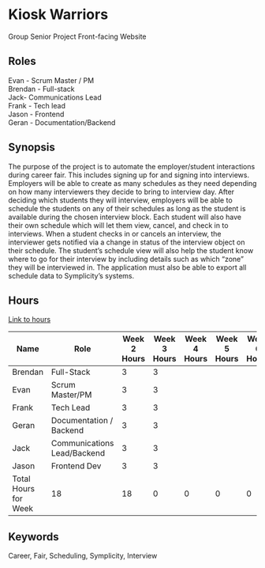 # Kiosk Warriors
Group Senior Project Front-facing Website


## Roles
Evan - Scrum Master / PM<br>
Brendan - Full-stack<br>
Jack- Communications Lead<br>
Frank - Tech lead<br>
Jason - Frontend<br>
Geran - Documentation/Backend<br>

## Synopsis
The purpose of the project is to automate the employer/student interactions during career fair. This includes signing up for and signing into interviews. Employers will be able to create as many schedules as they need depending on how many interviewers they decide to bring to interview day.  After deciding which students they will interview, employers will be able to schedule the students on any of their schedules as long as the student is available during the chosen interview block. Each student will also have their own schedule which will let them view, cancel, and check in to interviews. When a student checks in or cancels an interview, the interviewer gets notified via a change in status of the interview object on their schedule. The student’s schedule view will also help the student know where to go for their interview by including details such as which “zone” they will be interviewed in. The application must also be able to export all schedule data to Symplicity’s systems. 

## Hours
[Link to hours](https://docs.google.com/spreadsheets/d/1xAHLvo-fBwB6ZvhZdQ5gmMZXveX7XbWQiBJ8mm3cors/edit?usp=sharing)

| Name                 | Role                        | Week 2 Hours | Week 3 Hours | Week 4 Hours | Week 5 Hours | Week 6 Hours | Week 7 Hours | Week 8 Hours | Week 9 Hours | Week 10 Hours | Week 11 Hours | Week 12 Hours | Week 13 Hours | Week 14 Hours | Week 15 Hours |
| -------------------- | --------------------------- | ------------ | ------------ | ------------ | ------------ | ------------ | ------------ | ------------ | ------------ | ------------- | ------------- | ------------- | ------------- | ------------- | ------------- |
| Brendan              | Full-Stack                  | 3            | 3            |              |              |              |              |              |              |               |               |               |               |               |               |
| Evan                 | Scrum Master/PM             | 3            | 3            |              |              |              |              |              |              |               |               |               |               |               |               |
| Frank                | Tech Lead                   | 3            | 3            |              |              |              |              |              |              |               |               |               |               |               |               |
| Geran                | Documentation / Backend     | 3            | 3            |              |              |              |              |              |              |               |               |               |               |               |               |
| Jack                 | Communications Lead/Backend | 3            | 3            |              |              |              |              |              |              |               |               |               |               |               |               |
| Jason                | Frontend Dev                | 3            | 3            |              |              |              |              |              |              |               |               |               |               |               |               |
| Total Hours for Week | 18                          | 18           | 0            | 0            | 0            | 0            | 0            | 0            | 0            | 0             | 0             | 0             | 0             | 0             |


## Keywords
Career, Fair, Scheduling, Symplicity, Interview